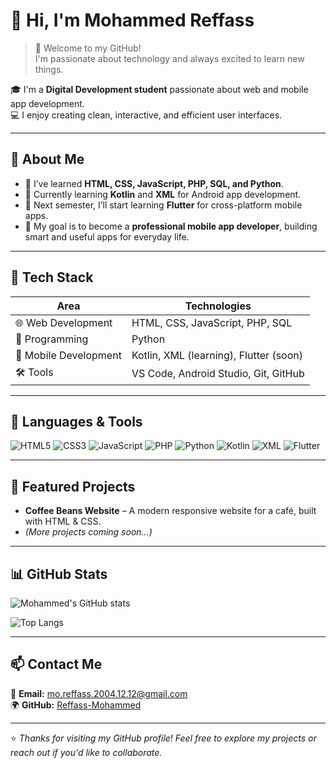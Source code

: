 # 👋 Hi, I'm Mohammed Reffass  

> 🌟 Welcome to my GitHub!  
> I'm passionate about technology and always excited to learn new things.  

🎓 I'm a **Digital Development student** passionate about web and mobile app development.  
💻 I enjoy creating clean, interactive, and efficient user interfaces.  

---

## 🚀 About Me
- 🧠 I’ve learned **HTML, CSS, JavaScript, PHP, SQL, and Python**.  
- 📱 Currently learning **Kotlin** and **XML** for Android app development.  
- 🌱 Next semester, I’ll start learning **Flutter** for cross-platform mobile apps.  
- 🎯 My goal is to become a **professional mobile app developer**, building smart and useful apps for everyday life.  

---

## 🧰 Tech Stack

| Area | Technologies |
|------|---------------|
| 🌐 Web Development | HTML, CSS, JavaScript, PHP, SQL |
| 🧩 Programming | Python |
| 📱 Mobile Development | Kotlin, XML (learning), Flutter (soon) |
| 🛠 Tools | VS Code, Android Studio, Git, GitHub |

---

## 🧠 Languages & Tools  

![HTML5](https://img.shields.io/badge/HTML5-E34F26?style=for-the-badge&logo=html5&logoColor=white)
![CSS3](https://img.shields.io/badge/CSS3-1572B6?style=for-the-badge&logo=css3&logoColor=white)
![JavaScript](https://img.shields.io/badge/JavaScript-F7DF1E?style=for-the-badge&logo=javascript&logoColor=black)
![PHP](https://img.shields.io/badge/PHP-777BB4?style=for-the-badge&logo=php&logoColor=white)
![Python](https://img.shields.io/badge/Python-3776AB?style=for-the-badge&logo=python&logoColor=white)
![Kotlin](https://img.shields.io/badge/Kotlin-7F52FF?style=for-the-badge&logo=kotlin&logoColor=white)
![XML](https://img.shields.io/badge/XML-FF6600?style=for-the-badge&logo=xml&logoColor=white)
![Flutter](https://img.shields.io/badge/Flutter-02569B?style=for-the-badge&logo=flutter&logoColor=white)

---

## 🌟 Featured Projects  

- **Coffee Beans Website** – A modern responsive website for a café, built with HTML & CSS.  
- *(More projects coming soon...)*  

---

## 📊 GitHub Stats  

![Mohammed's GitHub stats](https://github-readme-stats.vercel.app/api?username=Reffass-Mohammed&show_icons=true&theme=tokyonight)  

![Top Langs](https://github-readme-stats.vercel.app/api/top-langs/?username=Reffass-Mohammed&layout=compact&theme=tokyonight)  

---

## 📫 Contact Me  

📧 **Email:** [mo.reffass.2004.12.12@gmail.com](mailto:mo.reffass.2004.12.12@gmail.com)  
🌍 **GitHub:** [Reffass-Mohammed](https://github.com/Reffass-Mohammed)  

---

⭐️ *Thanks for visiting my GitHub profile! Feel free to explore my projects or reach out if you'd like to collaborate.*
